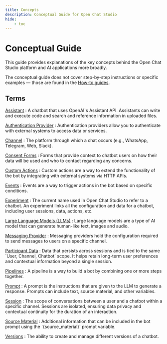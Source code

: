 ```yaml
---
title: Concepts
description: Conceptual Guide for Open Chat Studio
hide:
    - toc
---
```


# Conceptual Guide

This guide provides explanations of the key concepts behind the Open Chat Studio platform and AI applications more
broadly.

The conceptual guide does not cover step-by-step instructions or specific examples — those are found in
the [How-to guides](../how-to/index.md).

## Terms
[Assistant](assistants.md)
: A chatbot that uses OpenAI\`s Assistant API. Assistants can write and execute code and search and reference
  information in uploaded files.

[Authentication Provider](authentication-providers.md)
: Authentication providers allow you to authenticate with external systems to access data or services.

[Channel](channels.md)
: The platform through which a chat occurs (e.g., WhatsApp, Telegram, Web, Slack).

[Consent Forms](consent.md)
: Forms that provide context to chatbot users on how their data will be used and who to contact regarding any concerns.

[Custom Actions](custom_actions.md)
: Custom actions are a way to extend the functionality of the bot by integrating with external systems via HTTP APIs.

[Events](events.md)
: Events are a way to trigger actions in the bot based on specific conditions.

[Experiment](experiment/index.md)
: The current name used in Open Chat Studio to refer to a chatbot. An experiment links all the configuration and data for a chatbot, including user sessions, data, actions, etc.

[Large Language Models (LLMs)](llm.md)
: Large language models are a type of AI model that can generate human-like text, images and audio.

[Messaging Provider](messaging_providers.md)
: Messaging providers hold the configuration required to send messages to users on a specific channel.

[Participant Data](participant_data.md)
: Data that persists across sessions and is tied to the same \`User, Channel, Chatbot\` scope. It helps retain long-term user preferences and contextual information beyond a single session.

[Pipelines](pipelines/index.md)
: A pipeline is a way to build a bot by combining one or more steps together.

[Prompt](prompt_variables.md)
: A prompt is the instructions that are given to the LLM to generate a response. Prompts can include text, source material, and other variables.

[Session](sessions.md)
: The scope of conversations between a user and a chatbot within a specific channel. Sessions are isolated, ensuring data privacy and contextual continuity for the duration of an interaction.

[Source Material](source_material.md)
: Additional information that can be included in the bot prompt using the \`{source_material}\` prompt variable.

[Versions](versioning.md)
: The ability to create and manage different versions of a chatbot.
